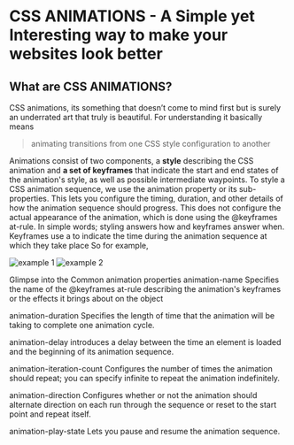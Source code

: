 # CSS ANIMATIONS - A Simple yet Interesting way to make your websites look better

## What are CSS ANIMATIONS?
CSS animations, its something that doesn’t come to mind first but is surely an underrated art that truly is beautiful. For understanding it basically means 
>animating transitions from one CSS style configuration to another

Animations consist of two components, a **style** describing the CSS animation and **a set of keyframes** that indicate the start and end states of the animation's style, as well as possible intermediate waypoints. To style a CSS animation sequence, we use the animation property or its sub-properties. This lets you configure the timing, duration, and other details of how the animation sequence should progress. This does not configure the actual appearance of the animation, which is done using the @keyframes at-rule. In simple words; styling answers how and keyframes answer when. Keyframes use a <percentage> to indicate the time during the animation sequence at which they take place
So for example,
 
![example 1]()
![example 2]()

 
Glimpse into the Common animation properties
animation-name
Specifies the name of the @keyframes at-rule describing the animation's keyframes or the effects it brings about on the object

animation-duration 
Specifies the length of time that the animation will be taking to complete one animation cycle.

animation-delay
introduces a  delay between the time an element is loaded and the beginning of its animation sequence.

animation-iteration-count
Configures the number of times the animation should repeat; you can specify infinite to repeat the animation indefinitely.

animation-direction
Configures whether or not the animation should alternate direction on each run through the sequence or reset to the start point and repeat itself.

animation-play-state
Lets you pause and resume the animation sequence.

